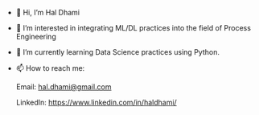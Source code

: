 - 👋 Hi, I’m Hal Dhami
- 👀 I’m interested in integrating ML/DL practices into the field of Process Engineering
- 🌱 I’m currently learning Data Science practices using Python.
- 📫 How to reach me: 

     Email: hal.dhami@gmail.com
		 
     LinkedIn: https://www.linkedin.com/in/haldhami/

<!---
randomrandomer/randomrandomer is a ✨ special ✨ repository because its `README.md` (this file) appears on your GitHub profile.
You can click the Preview link to take a look at your changes.
--->
